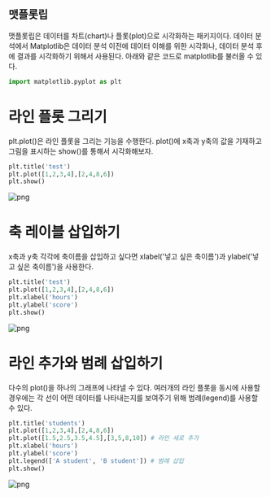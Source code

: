 ## 맷플롯립
  맷플롯립은 데이터를 차트(chart)나 플롯(plot)으로 시각화하는 패키지이다.
  데이터 분석에서 Matplotlib은 데이터 분석 이전에 데이터 이해를 위한
  시각화나, 데이터 분석 후에 결과를 시각화하기 위해서 사용된다.
  아래와 같은 코드로 matplotlib를 불러올 수 있다.


```python
import matplotlib.pyplot as plt
```

# 라인 플롯 그리기
  plt.plot()은 라인 플롯을 그리는 기능을 수행한다.
  plot()에 x축과 y축의 값을 기재하고 그림을 표시하는 show()를 통해서 시각화해보자.


```python
plt.title('test')
plt.plot([1,2,3,4],[2,4,8,6])
plt.show()
```


    
![png](output_3_0.png)
    


# 축 레이블 삽입하기
  x축과 y축 각각에 축이름을 삽입하고 싶다면 xlabel('넣고 싶은 축이름')과
  ylabel('넣고 싶은 축이름')을 사용한다.


```python
plt.title('test')
plt.plot([1,2,3,4],[2,4,8,6])
plt.xlabel('hours')
plt.ylabel('score')
plt.show()
```


    
![png](output_5_0.png)
    


# 라인 추가와 범례 삽입하기
  다수의 plot()을 하나의 그래프에 나타낼 수 있다. 여러개의 라인 플롯을
  동시에 사용할 경우에는 각 선이 어떤 데이터를 나타내는지를 보여주기 위해 범례(legend)를 사용할 수 있다.


```python
plt.title('students')
plt.plot([1,2,3,4],[2,4,8,6])
plt.plot([1.5,2.5,3.5,4.5],[3,5,8,10]) # 라인 새로 추가
plt.xlabel('hours')
plt.ylabel('score')
plt.legend(['A student', 'B student']) # 범례 삽입
plt.show()
```


    
![png](output_7_0.png)
    

